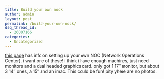 ```yaml
---
title: Build your own nock
author: admin
layout: post
permalink: /build-your-own-nock/
dsq_thread_id:
  - 26007166
categories:
  - Uncategorized
---
```

[this page][1] has info on setting up your own NOC (Network Operations Center). i want one of these! i think i have enough machines, just need monitors and a dual headed graphics card. only got 1 17&#8243; monitor, but about 3 14&#8243; ones, a 15&#8243; and an imac. This could be fun! pity yhere are no photos.

 [1]: http://www.thenetworkadministrator.com/HowToBuildACheapNOC.htm